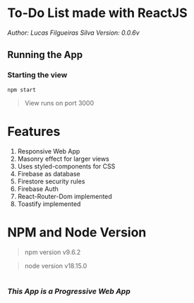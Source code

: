 # To-Do List made with ReactJS
*Author: Lucas Filgueiras Silva*
*Version: 0.0.6v*


## Running the App
### Starting the view
`npm start`
>View runs on port 3000

# Features
1. Responsive Web App
2. Masonry effect for larger views
3. Uses styled-components for CSS
4. Firebase as database
5. Firestore security rules
6. Firebase Auth
5. React-Router-Dom implemented
6. Toastify implemented


# NPM and Node Version
> npm version v9.6.2

> node version v18.15.0

#
### *This App is a Progressive Web App*
